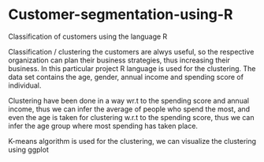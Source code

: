 # Customer-segmentation-using-R
Classification of customers using the language R

Classification / clustering the customers are alwys useful, so the respective organization can plan their business strategies, thus increasing their business. In this particular project R language is used for the clustering. The data set contains the age, gender, annual income and spending score of individual.

Clustering have been done in a way wr.t to the spending score and annual income, thus we can infer the average of people who spend the most, and even the age is taken for clustering w.r.t to the spending score, thus we can infer the age group where most spending has taken place.

K-means algorithm is used for the clustering, we can visualize the clustering using ggplot
